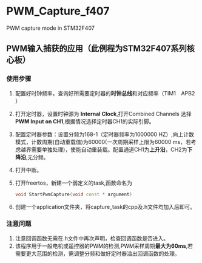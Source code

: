 # PWM_Capture_f407
PWM capture mode in STM32F407

## PWM输入捕获的应用（此例程为STM32F407系列核心板）

### 使用步骤

1. 配置好时钟频率，查询好所需要定时器的**时钟总线**和对应频率（TIM1　APB2 ）

2. 打开定时器，设置时钟源为 **Internal Clock**,打开Combined Channels 选择**PWM Input on CH1**,根据情况选择定时器CH1的实际引脚。

3. 配置定时器参数：设置分频为168-1（定时器频率为1000000 HZ）,向上计数模式，计数周期(自动重载值)为60000(一次周期采样上限为60000 ms，若考虑越界需要单独处理)，使能自动重装载。配置通道CH1为**上升沿**，CH2为**下降沿**,无分频。

4. 打开中断。

5. 打开freertos，新建一个弱定义的task,函数命名为　

   ```c++
   void StartPwmCapture(void const * argument)
   ```

6. 创建一个application文件夹，将capture_task的cpp及.h文件均加入后即可。

### 注意问题

1. 注意回调函数无需在.h文件中再次声明，检查回调函数是否进入。
2. 该程序用于一般电机或遥控器的PWM的检测,PWM采样周期**最大为60ms**,若需要更大范围的检测，需调整分频和做好定时器溢出回调函数的处理。
